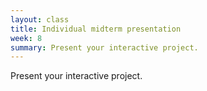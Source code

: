 ```yaml
---
layout: class
title: Individual midterm presentation
week: 8
summary: Present your interactive project.
---
```


Present your interactive project.